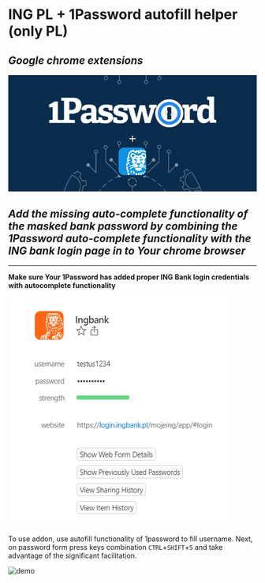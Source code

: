 # ING PL + 1Password autofill helper (only PL)
## _Google chrome extensions_
![banner](assets/banner.png)

## _Add the missing auto-complete functionality of the masked bank password by combining the 1Password auto-complete functionality with the ING bank login page in to Your chrome browser_

____
__Make sure Your 1Password has added proper ING Bank login credentials with autocomplete functionality__


![1 password settings](assets/1password_settings.png)

To use addon, use autofill functionality of 1password to fill username. Next, on password form press keys combination `CTRL`+`SHIFT`+`5` and take advantage of the significant facilitation. 

![demo](assets/DEMO.gif)